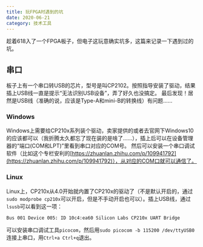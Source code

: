 ```yaml
---
title: 玩FPGA时遇到的坑
date: 2020-06-21
category: 技术工具
---
```


趁着618入了一个FPGA板子，但电子这玩意确实坑多，这篇来记录一下遇到过的坑。

## 串口

板子上有一个串口转USB的芯片，型号是叫CP2102。按照指导安装了驱动，结果插上USB线一直是提示“无法识别USB设备”，弄了好久也没搞定。
最后发现！居然是USB线（准确的说，应该是Type-A和mini-B的转换线）有问题……

### Windows

Windows上需要给CP210x系列装个驱动，卖家提供的或者去官网下Windows10的应该都可以（我折腾太久都忘了现在装的是啥了……），插上后可以在设备管理器的“端口(COM和LPT)”里看到串口对应的COM号。
然后可以安装一个串口调试软件（比如这个专栏安利的[https://zhuanlan.zhihu.com/p/109941792](https://zhuanlan.zhihu.com/p/109941792)），从对应的COM口就可以通信了。

### Linux

Linux上，CP210x从4.0开始就内置了CP210x的驱动了（不是默认开启的，通过`sudo modprobe cp210x`可以开启，但是不手动开启也可以）。插上USB线，通过`lsusb`可以看到这一项：

```
Bus 001 Device 005: ID 10c4:ea60 Silicon Labs CP210x UART Bridge
```

可以安装串口调试工具`picocom`，然后用`sudo picocom -b 115200 /dev/ttyUSB0`连接上串口，用`Ctrl+a Ctrl+q`退出。